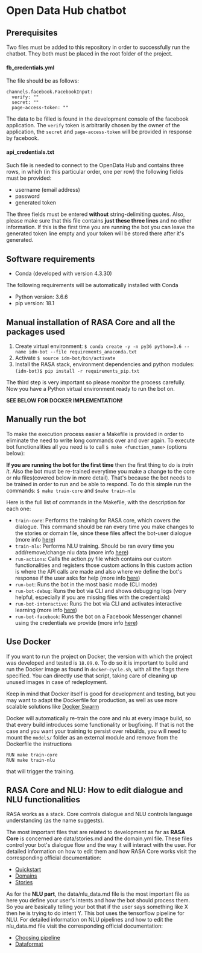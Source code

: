 # Open Data Hub chatbot

## Prerequisites
Two files must be added to this repository in order to successfully run the chatbot.
They both must be placed in the root folder of the project.

#### fb_credentials.yml
The file should be as follows:
```
channels.facebook.FacebookInput:
  verify: ""
  secret: ""
  page-access-token: ""
```

The data to be filled is found in the development console of the facebook application.
The `verify` token is arbitrarily chosen by the owner of the application, the `secret` and `page-access-token` will be provided in response by facebook.

#### api_credentials.txt
Such file is needed to connect to the OpenData Hub and contains three rows, in which (in this particular order, one per row) the following fields must be provided:
- username (email address)
- password
- generated token

The three fields must be entered **without** string-delimiting quotes. Also, please make sure that this file contains **just these three lines** and no other information.
If this is the first time you are running the bot you can leave the generated token line empty and your token will be stored there after it's generated.

## Software requirements
- Conda (developed with version 4.3.30)

The following requirements will be automatically installed with Conda

- Python version: 3.6.6
- pip version: 18.1

## Manual installation of RASA Core and all the packages used
1) Create virtual environment: ```$ conda create -y -n py36 python=3.6 --name idm-bot --file requirements_anaconda.txt```
2) Activate ```$ source idm-bot/bin/activate```
3) Install the RASA stack, environment dependencies and python modules: ```(idm-bot)$ pip install -r requirements_pip.txt```

The third step is very important so please monitor the process carefully.
Now you have a Python virtual environment ready to run the bot on.

**SEE BELOW FOR DOCKER IMPLEMENTATION!**

## Manually run the bot
To make the execution process easier a Makefile is provided in order to eliminate the need to write long commands over and over again. To execute bot functionalities all you need is to call `$ make <function_name>` (options below):

**If you are running the bot for the first time** then the first thing to do is *train it*. Also the bot must be re-trained everytime you make a change to the core or nlu files(covered below in more detail). That's because the bot needs to be trained in order to run and be able to respond. To do this simple run the commands: `$ make train-core` and `$make train-nlu`

Here is the full list of commands in the Makefile, with the description for each one:
- `train-core`: Performs the training for RASA core, which covers the dialogue. This command should be ran every time you make changes to the stories or domain file, since these files affect the bot-user dialogue (more info [here](https://www.rasa.com/docs/core/policies/))
- `train-nlu`: Performs NLU training. Should be ran every time you add/remove/change nlu data (more info [here](https://rasa.com/docs/nlu/dataformat/))
- `run-actions`: Calls the action.py file which contains our custom functionalities and registers those custom actions
In this custom action is where the API calls are made and also where we define the bot's response if the user asks for help (more info [here](https://www.rasa.com/docs/core/customactions/))
- `run-bot`: Runs the bot in the most basic mode (CLI mode)
- `run-bot-debug`: Runs the bot via CLI and shows debugging logs (very helpful, especially if you are missing files with the credentials)
- `run-bot-interactive`: Runs the bot via CLI and activates interactive learning (more info [here](https://www.rasa.com/docs/core/interactive_learning/))
- `run-bot-facebook`: Runs the bot on a Facebook Messenger channel using the credentials we provide (more info [here](https://www.rasa.com/docs/core/connectors/#facebook-setup))


## Use Docker
If you want to run the project on Docker, the version with which the project was developed and tested is `18.09.0`. To do so it is important to build and run the Docker image as found in `docker-cycle.sh`, with all the flags there specified. You can directly use that script, taking care of cleaning up unused images in case of redeployment.

Keep in mind that Docker itself is good for development and testing, but you may want to adapt the Dockerfile for production, as well as use more scalable solutions like [Docker Swarm](https://docs.docker.com/engine/swarm/)

Docker will automatically re-train the core and nlu at every image build, so that every build introduces some functionality or bugfixing. If that is not the case and you want your training to persist over rebuilds, you will need to mount the `models/` folder as an external module and remove from the Dockerfile the instructions
```
RUN make train-core
RUN make train-nlu
```
that will trigger the training.

## RASA Core and NLU: How to edit dialogue and NLU functionalities
RASA works as a stack. Core controls dialogue and NLU controls language understanding (as the name suggests).

The most important files that are related to development as far as **RASA Core** is concerned are data/stories.md and the domain.yml file. These files control your bot's dialogue flow and the way it will interact with the user. For detailed information on how to edit them and how RASA Core works visit the corresponding official documentation:
- [Quickstart](https://www.rasa.com/docs/core/quickstart/)
- [Domains](https://www.rasa.com/docs/core/domains/)
- [Stories](https://www.rasa.com/docs/core/stories/)

As for the **NLU part**, the data/nlu_data.md file is the most important file as here you define your user's intents and how the bot should process them. So you are basically telling your bot that if the user says something like X then he is trying to do intent Y. This bot uses the tensorflow pipeline for NLU. For detailed information on NLU pipelines and how to edit the nlu_data.md file visit the corresponding official documentation:
- [Choosing pipeline](https://www.rasa.com/docs/nlu/choosing_pipeline/)
- [Dataformat](https://www.rasa.com/docs/nlu/dataformat/)
